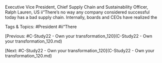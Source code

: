 Executive Vice President, Chief Supply Chain and Sustainability Officer, Ralph Lauren, US
ii“There’s no way any company 
considered successful today has 
a bad supply chain. Internally, 
boards and CEOs have realized the 

   Tags & Topics:
   #President
   #ii“There

[Previous: #C-Study22 - Own your transformation_120](C-Study22 - Own your transformation_120.md)

[Next: #C-Study22 - Own your transformation_120](C-Study22 - Own your transformation_120.md)